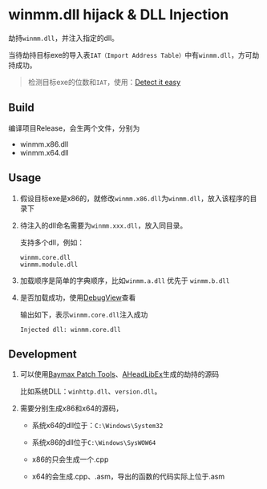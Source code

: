 # winmm.dll hijack & DLL Injection

劫持`winmm.dll`，并注入指定的dll。

当待劫持目标exe的导入表`IAT（Import Address Table）`中有`winmm.dll`，方可劫持成功。

> 检测目标exe的位数和`IAT`，使用：[Detect it easy](https://github.com/horsicq/Detect-It-Easy)


## Build

编译项目Release，会生两个文件，分别为
- winmm.x86.dll
- winmm.x64.dll


## Usage

1. 假设目标exe是x86的，就修改`winmm.x86.dll`为`winmm.dll`，放入该程序的目录下
2. 待注入的dll命名需要为`winmm.xxx.dll`，放入同目录。

    支持多个dll，例如：

    ```
    winmm.core.dll
    winmm.module.dll
    ```
3. 加载顺序是简单的字典顺序，比如`winmm.a.dll` 优先于 `winmm.b.dll`

4. 是否加载成功，使用[DebugView](https://learn.microsoft.com/en-us/sysinternals/downloads/debugview)查看

    输出如下，表示`winmm.core.dll`注入成功
    ```
    Injected dll: winmm.core.dll
    ```

## Development

1. 可以使用[Baymax Patch Tools](https://www.chinapyg.com/thread-83083-1-1.html)、[AHeadLibEx](https://github.com/i1tao/AheadLibEx)生成的劫持的源码  
    比如系统DLL：`winhttp.dll`、`version.dll`。


2. 需要分别生成x86和x64的源码，
    - 系统x64的dll位于：`C:\Windows\System32`
    - 系统x86的dll位于`C:\Windows\SysWOW64`

    - x86的只会生成一个.cpp
    - x64的会生成.cpp、.asm，导出的函数的代码实际上位于.asm